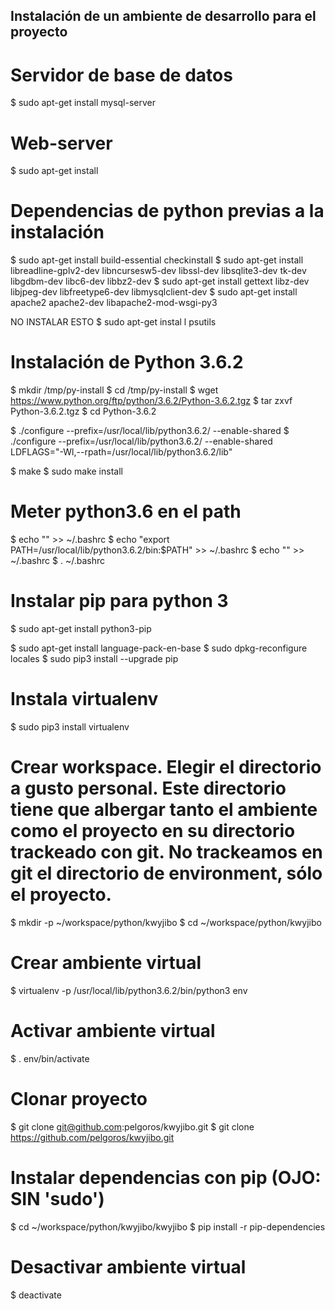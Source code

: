 ## Instalación de un ambiente de desarrollo para el proyecto

# Servidor de base de datos
$ sudo apt-get install mysql-server

# Web-server
$ sudo apt-get install 

# Dependencias de python previas a la instalación
$ sudo apt-get install build-essential checkinstall
$ sudo apt-get install libreadline-gplv2-dev libncursesw5-dev libssl-dev libsqlite3-dev tk-dev libgdbm-dev libc6-dev libbz2-dev
$ sudo apt-get install gettext libz-dev libjpeg-dev libfreetype6-dev libmysqlclient-dev
$ sudo apt-get install apache2 apache2-dev libapache2-mod-wsgi-py3 

NO INSTALAR ESTO
$ sudo apt-get instal l psutils

# Instalación de Python 3.6.2
$ mkdir /tmp/py-install
$ cd /tmp/py-install
$ wget https://www.python.org/ftp/python/3.6.2/Python-3.6.2.tgz
$ tar zxvf Python-3.6.2.tgz
$ cd Python-3.6.2

$ ./configure --prefix=/usr/local/lib/python3.6.2/ --enable-shared 
$ ./configure --prefix=/usr/local/lib/python3.6.2/ --enable-shared LDFLAGS="-Wl,--rpath=/usr/local/lib/python3.6.2/lib"

$ make
$ sudo make install

# Meter python3.6 en el path
$ echo "" >> ~/.bashrc
$ echo "export PATH=/usr/local/lib/python3.6.2/bin:$PATH" >> ~/.bashrc
$ echo "" >> ~/.bashrc
$ . ~/.bashrc

# Instalar pip para python 3
$ sudo apt-get install python3-pip

$ sudo apt-get install language-pack-en-base
$ sudo dpkg-reconfigure locales
$ sudo pip3 install --upgrade pip

# Instala virtualenv
$ sudo pip3 install virtualenv

# Crear workspace. Elegir el directorio a gusto personal. Este directorio tiene que albergar tanto el ambiente como el proyecto en su directorio trackeado con git. No trackeamos en git el directorio de environment, sólo el proyecto.
$ mkdir -p ~/workspace/python/kwyjibo
$ cd ~/workspace/python/kwyjibo

# Crear ambiente virtual
$ virtualenv -p /usr/local/lib/python3.6.2/bin/python3 env

# Activar ambiente virtual
$ . env/bin/activate

# Clonar proyecto
$ git clone git@github.com:pelgoros/kwyjibo.git
$ git clone https://github.com/pelgoros/kwyjibo.git

# Instalar dependencias con pip (OJO: SIN 'sudo')
$ cd ~/workspace/python/kwyjibo/kwyjibo
$ pip install -r pip-dependencies

# Desactivar ambiente virtual
$ deactivate

